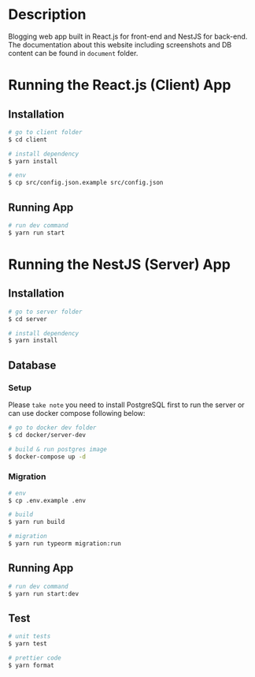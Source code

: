 # Description

Blogging web app built in React.js for front-end and NestJS for back-end.
The documentation about this website including screenshots and DB content can be found in `document` folder. 

# Running the React.js (Client) App

## Installation

```bash
# go to client folder
$ cd client

# install dependency
$ yarn install

# env
$ cp src/config.json.example src/config.json
```

## Running App
```bash
# run dev command
$ yarn run start
```

# Running the NestJS (Server) App

## Installation

```bash
# go to server folder
$ cd server

# install dependency
$ yarn install
```

## Database

### Setup

Please `take note` you need to install PostgreSQL first to run the server or can use docker compose following below:

```bash
# go to docker dev folder
$ cd docker/server-dev

# build & run postgres image
$ docker-compose up -d
```

### Migration

```bash
# env
$ cp .env.example .env

# build
$ yarn run build

# migration
$ yarn run typeorm migration:run
```

## Running App
```bash
# run dev command
$ yarn run start:dev
```

## Test

```bash
# unit tests
$ yarn test

# prettier code
$ yarn format
```
